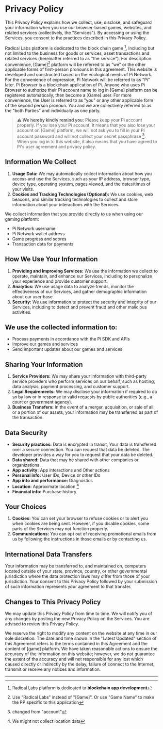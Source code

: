 # Privacy Policy

This Privacy Policy explains how we collect, use, disclose, and safeguard your
information when you use our browser-based games, websites, and related services
(collectively, the "Services"). By accessing or using the Services, you consent to the
practices described in this Privacy Policy.

Radical Labs platform is dedicated to the block chain game [^1], Including but not limited
to the business for goods or services, asset transactions and related services
(hereinafter referred to as "the service"). For description convenience, [Game][^2] platform
will be referred to as “we” or the other applicable forms of first-person pronouns in this
agreement. This website is developed and constructed based on the ecological needs
of Pi Network. For the convenience of expression, Pi Network will be referred to as "Pi"
later. Pi Browser is a blockchain application of Pi. Anyone who uses Pi Browser to
authorize their Pi account name to log in [Game] platform can be registered automatically,
then become a [Game] user. For more convenience, the User is referred to as "you"
or any other applicable form of the second person pronoun. You and we are collectively
referred to as the "both Parties" and individually as one party.

> **⚠️ We hereby kindly remind you:**
> Please keep your Pi account properly. If you lose your Pi account, it means that you
> also lose your account on [Game] platform, we will not ask you to fill in your Pi account
> password and will not collect your secret passphrase [^3]. When you log in to this website, it also means
> that you have agreed to Pi's user agreement and privacy policy.

## Information We Collect
1. **Usage Data:** We may automatically collect information about how you access and
use the Services, such as your IP address, browser type, device type, operating
system, pages viewed, and the dates/times of your visits.
2. **Cookies and Tracking Technologies (Optional):** We use cookies, web beacons, and
similar tracking technologies to collect and store information about your interactions
with the Services.

We collect information that you provide directly to us when using our gaming platform:
* Pi Network username
* Pi Network wallet address
* Game progress and scores
* Transaction data for payments
  
## How We Use Your Information
1. **Providing and Improving Services:** We use the information we collect to operate,
maintain, and enhance our Services, including to personalize your experience and
provide customer support.
2. **Analytics:** We use usage data to analyze trends, monitor the effectiveness of our
Services, and gather demographic information about our user base.
3. **Security:** We use information to protect the security and integrity of our Services,
including to detect and prevent fraud and other malicious activities.

## We use the collected information to:
* Process payments in accordance with the Pi SDK and APIs
* Improve our games and services
* Send important updates about our games and services

## Sharing Your Information
1. **Service Providers:** We may share your information with third-party service providers
who perform services on our behalf, such as hosting, data analysis, payment
processing, and customer support.
2. **Legal Requirements:** We may disclose your information if required to do so by law
or in response to valid requests by public authorities (e.g., a court or government
agency).
3. **Business Transfers:** In the event of a merger, acquisition, or sale of all or a portion
of our assets, your information may be transferred as part of the transaction.

## Data Security
* **Security practices:** 
Data is encrypted in transit, Your data is transferred over a secure connection. You can request that data be deleted. The developer provides a way for you to request that your data be deleted.
* **Data shared:** Data that may be shared with other companies or organizations
* **App activity:** App interactions and Other actions
* **Personal info:** User IDs, Device or other IDs
* **App info and performance:** Diagnostics
* **Location:** Approximate location [^4]
* **Financial info:** Purchase history

## Your Choices
1. **Cookies:** You can set your browser to refuse cookies or to alert you when cookies
are being sent. However, if you disable cookies, some parts of the Services may not
function properly.
2. **Communications:** You can opt out of receiving promotional emails from us by
following the instructions in those emails or by contacting us.

## International Data Transfers
Your information may be transferred to, and maintained on, computers located outside
of your state, province, country, or other governmental jurisdiction where the data
protection laws may differ from those of your jurisdiction. Your consent to this Privacy
Policy followed by your submission of such information represents your agreement to
that transfer.

## Changes to This Privacy Policy
We may update this Privacy Policy from time to time. We will notify you of any changes
by posting the new Privacy Policy on the Services. You are advised to review this
Privacy Policy.

We reserve the right to modify any content on the website at any time in our sole
discretion. The date and time shown in the "Latest Updated" section of this Agreement
refers to the terms contained in this Agreement and the content of [game] platform.
We have taken reasonable actions to ensure the accuracy of the information on this
website; however, we do not guarantee the extent of the accuracy and will not
responsible for any lost which caused directly or indirectly by the delay, failure of
connect to the Internet, transmit or receive any notices and information.

---

[^1]: Radical Labs platform is dedicated to **blockchain app development**
[^2]: Use "Radical Labs" instead of "[Game]". Or use "Game Name" to make the PP specific to this application
[^3]: changed from "account"
[^4]: We might not collect location data
